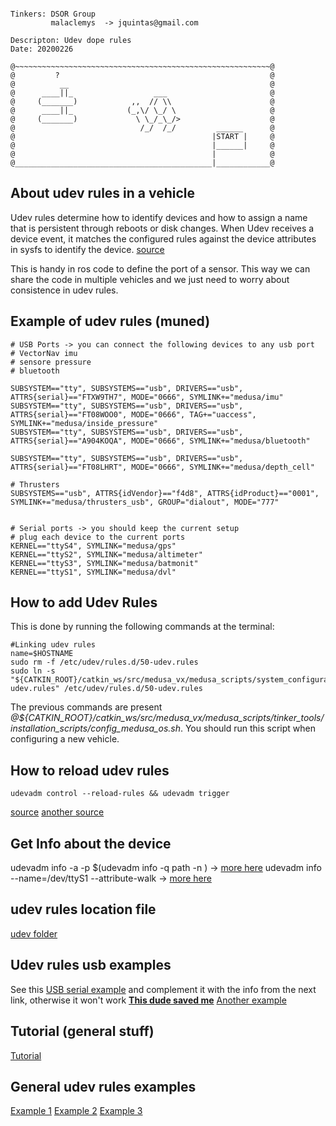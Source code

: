```

Tinkers: DSOR Group
         malaclemys  -> jquintas@gmail.com

Descripton: Udev dope rules
Date: 20200226

@~~~~~~~~~~~~~~~~~~~~~~~~~~~~~~~~~~~~~~~~~~~~~~~~~~~~~~~~~@
@         ?                                               @
@          __                                             @
@      ____||_                  ___                       @
@     (_______)            ,,  // \\                      @  
@      ____||_            (_,\/ \_/ \                     @
@     (_______)             \ \_/_\_/>                    @
@                            /_/  /_/         ______      @
@                                            |START |     @
@                                            |______|     @
@                                            |            @
@____________________________________________|____________@
```

## About udev rules in a vehicle

Udev rules determine how to identify devices and how to assign a name that is persistent through reboots or disk changes. When Udev receives a device event, it matches the configured rules against the device attributes in sysfs to identify the device. [source](https://www.thegeekdiary.com/beginners-guide-to-udev-in-linux/)

This is handy in ros code to define the port of a sensor. This way we can share the code in multiple vehicles and we just need to worry about consistence in udev rules.

## Example of udev rules (muned)

```
# USB Ports -> you can connect the following devices to any usb port
# VectorNav imu
# sensore pressure
# bluetooth

SUBSYSTEM=="tty", SUBSYSTEMS=="usb", DRIVERS=="usb", ATTRS{serial}=="FTXW9TH7", MODE="0666", SYMLINK+="medusa/imu"
SUBSYSTEM=="tty", SUBSYSTEMS=="usb", DRIVERS=="usb", ATTRS{serial}=="FT08WOO0", MODE="0666", TAG+="uaccess",  SYMLINK+="medusa/inside_pressure"
SUBSYSTEM=="tty", SUBSYSTEMS=="usb", DRIVERS=="usb", ATTRS{serial}=="A904KOQA", MODE="0666", SYMLINK+="medusa/bluetooth"

SUBSYSTEM=="tty", SUBSYSTEMS=="usb", DRIVERS=="usb", ATTRS{serial}=="FT08LHRT", MODE="0666", SYMLINK+="medusa/depth_cell"

# Thrusters
SUBSYSTEMS=="usb", ATTRS{idVendor}=="f4d8", ATTRS{idProduct}=="0001", SYMLINK+="medusa/thrusters_usb", GROUP="dialout", MODE="777"


# Serial ports -> you should keep the current setup
# plug each device to the current ports
KERNEL=="ttyS4", SYMLINK="medusa/gps"
KERNEL=="ttyS2", SYMLINK="medusa/altimeter"
KERNEL=="ttyS3", SYMLINK="medusa/batmonit"
KERNEL=="ttyS1", SYMLINK="medusa/dvl"

```

## How to add Udev Rules

This is done by running the following commands at the terminal:

```
#Linking udev rules
name=$HOSTNAME
sudo rm -f /etc/udev/rules.d/50-udev.rules
sudo ln -s "${CATKIN_ROOT}/catkin_ws/src/medusa_vx/medusa_scripts/system_configurations/udev_rules/${name}_50-udev.rules" /etc/udev/rules.d/50-udev.rules
```

 The previous commands are present *@${CATKIN_ROOT}/catkin_ws/src/medusa_vx/medusa_scripts/tinker_tools/installation_scripts/config_medusa_os.sh*. You should run this script when configuring a new vehicle.



## How to reload udev rules

```
udevadm control --reload-rules && udevadm trigger
```
[source](https://unix.stackexchange.com/questions/39370/how-to-reload-udev-rules-without-reboot)
[another source](https://unix.stackexchange.com/questions/39370/how-to-reload-udev-rules-without-reboot/39485#39485)

 ## **Get Info about the device**

udevadm info -a -p $(udevadm info -q path -n <devpath>) -> [more here](https://www.clearpathrobotics.com/assets/guides/ros/Udev%20Rules.html)
udevadm info --name=/dev/ttyS1 --attribute-walk -> [more here](https://wiki.debian.org/udev)

## **udev rules location file**
[udev folder](https://askubuntu.com/questions/978552/how-do-i-make-libusb-work-as-non-root)

## **Udev rules usb examples**

See this [USB serial example](https://indilib.org/support/tutorials/157-persistent-serial-port-mapping.html) and complement it with the info from the next link, otherwise it won't work 
**[This dude saved me](https://askubuntu.com/questions/1021547/writing-udev-rule-for-usb-device)**
[Another example](https://ea4tx.com/en/faqs/mapeo-de-puertos-por-numero-de-serie-linux/)

## Tutorial (general stuff)
[Tutorial](http://www.reactivated.net/writing_udev_rules.html#syntax)

## General udev rules examples

[Example 1](https://linux-tips.com/t/how-to-set-generic-udev-rules-for-devices-with-different-serials/555)
[Example 2](https://gist.github.com/gdamjan/1434504)
[Example 3](https://wiki.archlinux.org/index.php/Talk:Udev)
